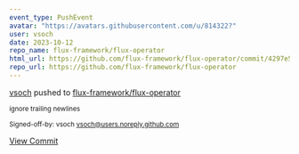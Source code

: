 ```yaml
---
event_type: PushEvent
avatar: "https://avatars.githubusercontent.com/u/814322?"
user: vsoch
date: 2023-10-12
repo_name: flux-framework/flux-operator
html_url: https://github.com/flux-framework/flux-operator/commit/4297e567f2a7d30ca25e7dd369ba36c1d3b8b326
repo_url: https://github.com/flux-framework/flux-operator
---
```


<a href='https://github.com/vsoch' target='_blank'>vsoch</a> pushed to <a href='https://github.com/flux-framework/flux-operator' target='_blank'>flux-framework/flux-operator</a>

<small>ignore trailing newlines

Signed-off-by: vsoch <vsoch@users.noreply.github.com></small>

<a href='https://github.com/flux-framework/flux-operator/commit/4297e567f2a7d30ca25e7dd369ba36c1d3b8b326' target='_blank'>View Commit</a>